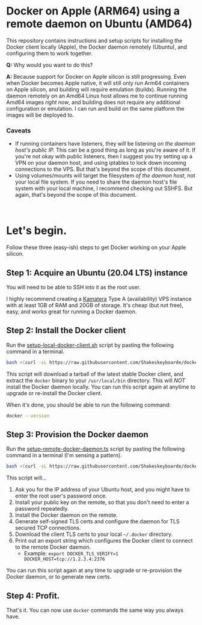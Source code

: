 # Docker on Apple (ARM64) using a remote daemon on Ubuntu (AMD64)

This repository contains instructions and setup scripts for installing the Docker client locally (Apple), the Docker daemon remotely (Ubuntu), and configuring them to work together.

**Q:** Why would you want to do this?

**A:** Because support for Docker on Apple silicon is still progressing. Even when Docker becomes Apple native, it will still only _run_ Arm64 containers on Apple silicon, and building will require emulation (buildx). Running the daemon remotely on an Amd64 Linux host allows me to continue running Amd64 images _right now_, and building does not require any additional configuration or emulation. I can run and build on the same platform the images will be deployed to.

### Caveats

- If running containers have listeners, they will be listening _on the daemon host's public IP._ This can be a good thing as long as you're aware of it. If you're not okay with public listeners, then I suggest you try setting up a VPN on your daemon host, and using iptables to lock down incoming connections to the VPS. But that's beyond the scope of this document.
- Using volumes/mounts will target the filesystem _of the daemon host_, not your local file system. If you need to share the daemon host's file system with your local machine, I recommend checking out SSHFS. But again, that's beyond the scope of this document.

&nbsp;

# Let's begin.

Follow these three (easy-ish) steps to get Docker working on your Apple silicon.

## Step 1: Acquire an Ubuntu (20.04 LTS) instance

You will need to be able to SSH into it as the root user.

I highly recommend creating a [Kamatera](https://kamatera.com) Type A (availability) VPS instance with at least 1GB of RAM and 20GB of storage. It's cheap (but not free), easy, and works great for running a Docker daemon.

## Step 2: Install the Docker client

Run the [setup-local-docker-client.sh](setup-local-docker-client.sh) script by pasting the following command in a terminal.

```bash
bash <(curl -sL https://raw.githubusercontent.com/Shakeskeyboarde/docker-remote/main/setup-local-docker-client.sh)
```

This script will download a tarball of the latest stable Docker client, and extract the `docker` binary to your `/usr/local/bin` directory. This will _NOT_ install the Docker daemon locally. You can run this script again at anytime to upgrade or re-install the Docker client.

When it's done, you should be able to run the following command:

```bash
docker --version
```

## Step 3: Provision the Docker daemon

Run the [setup-remote-docker-daemon.ts](setup-remote-docker-daemon.sh) script by pasting the following command in a terminal (I'm sensing a pattern).

```bash
bash <(curl -sL https://raw.githubusercontent.com/Shakeskeyboarde/docker-remote/main/setup-remote-docker-daemon.sh)
```

This script will...

1. Ask you for the IP address of your Ubuntu host, and you might have to enter the root user's password once.
2. Install your public key on the remote, so that you don't need to enter a password repeatedly.
3. Install the Docker daemon on the remote.
4. Generate self-signed TLS certs and configure the daemon for TLS secured TCP connections.
5. Download the client TLS certs to your local `~/.docker` directory.
6. Print out an export string which configures the Docker client to connect to the remote Docker daemon.
   - Example: `export DOCKER_TLS_VERIFY=1 DOCKER_HOST=tcp://1.2.3.4:2376`

You can run this script again at any time to upgrade or re-provision the Docker daemon, or to generate new certs.

## Step 4: Profit.

That's it. You can now use `docker` commands the same way you always have.
